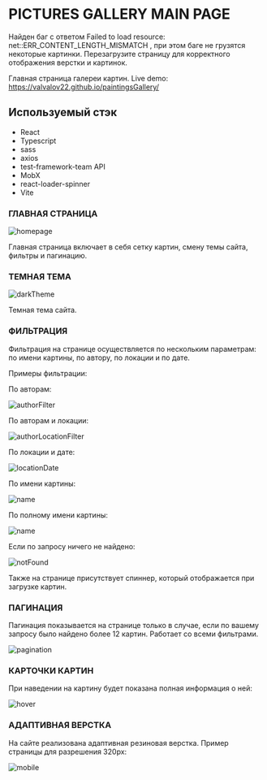 # PICTURES GALLERY MAIN PAGE

Найден баг с ответом Failed to load resource: net::ERR_CONTENT_LENGTH_MISMATCH , при этом баге не грузятся некоторые картинки. Перезагрузите страницу для корректного отображения верстки и картинок. 

Главная страница галереи картин.
Live demo: https://valvalov22.github.io/paintingsGallery/

## Используемый стэк

+ React
+ Typescript
+ sass
+ axios
+ test-framework-team API
+ MobX
+ react-loader-spinner
+ Vite

### ГЛАВНАЯ СТРАНИЦА

![homepage](https://github.com/valvalov22/paintingsGallery/blob/main/readmeImg/home.png "homepage")

Главная страница включает в себя сетку картин, смену темы сайта, фильтры и пагинацию.

### ТЕМНАЯ ТЕМА

![darkTheme](https://github.com/valvalov22/paintingsGallery/blob/main/readmeImg/homeDark.png "darkTheme")

Темная тема сайта.

### ФИЛЬТРАЦИЯ

Фильтрация на странице осуществляется по нескольким параметрам: по имени картины, по автору, по локации и по дате.

Примеры фильтрации:

По авторам:

![authorFilter](https://github.com/valvalov22/paintingsGallery/blob/main/readmeImg/author.png "authorFilter")

По авторам и локации:

![authorLocationFilter](https://github.com/valvalov22/paintingsGallery/blob/main/readmeImg/authorLocation.png "authorLocationFilter")

По локации и дате:

![locationDate](https://github.com/valvalov22/paintingsGallery/blob/main/readmeImg/locationCreate.png "locationDate")

По имени картины:

![name](https://github.com/valvalov22/paintingsGallery/blob/main/readmeImg/search.png "name")

По полному имени картины:

![name](https://github.com/valvalov22/paintingsGallery/blob/main/readmeImg/fullSearch.png "name")

Если по запросу ничего не найдено:

![notFound](https://github.com/valvalov22/paintingsGallery/blob/main/readmeImg/notFound.png "notFound")

Также на странице присутствует спиннер, который отображается при загрузке картин.

### ПАГИНАЦИЯ

Пагинация показывается на странице только в случае, если по вашему запросу было найдено более 12 картин. Работает со всеми фильтрами.

![pagination](https://github.com/valvalov22/paintingsGallery/blob/main/readmeImg/pagination.png "pagination")

### КАРТОЧКИ КАРТИН

При наведении на картину будет показана полная информация о ней:

![hover](https://github.com/valvalov22/paintingsGallery/blob/main/readmeImg/hover.png "hover")


### АДАПТИВНАЯ ВЕРСТКА

На сайте реализована адаптивная резиновая верстка.
Пример страницы для разрешения 320px:

![mobile](https://github.com/valvalov22/paintingsGallery/blob/main/readmeImg/mobile.png "mobile")
